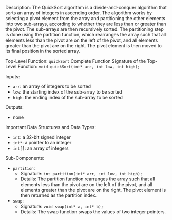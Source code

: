 Description:
The QuickSort algorithm is a divide-and-conquer algorithm that sorts an array of integers in ascending order. The algorithm works by selecting a pivot element from the array and partitioning the other elements into two sub-arrays, according to whether they are less than or greater than the pivot. The sub-arrays are then recursively sorted. The partitioning step is done using the partition function, which rearranges the array such that all elements less than the pivot are on the left of the pivot, and all elements greater than the pivot are on the right. The pivot element is then moved to its final position in the sorted array.

Top-Level Function: `quickSort`
Complete Function Signature of the Top-Level Function: `void quickSort(int* arr, int low, int high);`

Inputs:
- `arr`: an array of integers to be sorted
- `low`: the starting index of the sub-array to be sorted
- `high`: the ending index of the sub-array to be sorted

Outputs:
- none

Important Data Structures and Data Types:
- `int`: a 32-bit signed integer
- `int*`: a pointer to an integer
- `int[]`: an array of integers

Sub-Components:
- `partition`:
    - Signature: `int partition(int* arr, int low, int high);`
    - Details: The partition function rearranges the array such that all elements less than the pivot are on the left of the pivot, and all elements greater than the pivot are on the right. The pivot element is then returned as the partition index.
- `swap`:
    - Signature: `void swap(int* a, int* b);`
    - Details: The swap function swaps the values of two integer pointers.